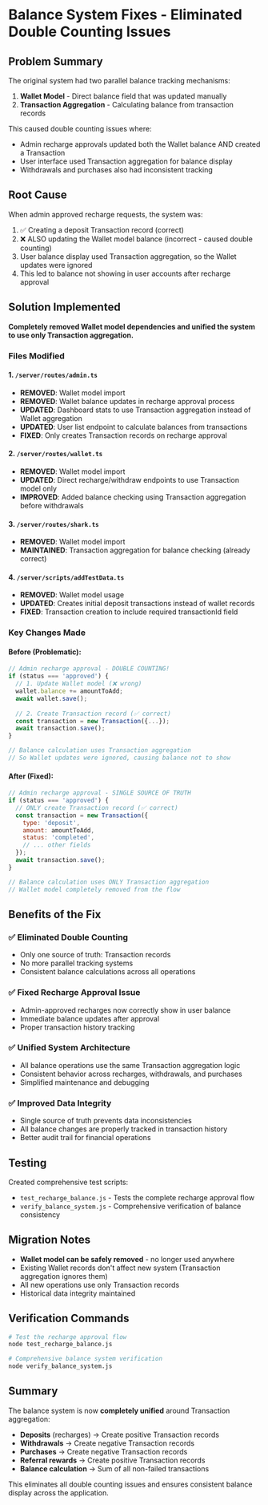 # Balance System Fixes - Eliminated Double Counting Issues

## Problem Summary
The original system had two parallel balance tracking mechanisms:
1. **Wallet Model** - Direct balance field that was updated manually
2. **Transaction Aggregation** - Calculating balance from transaction records

This caused double counting issues where:
- Admin recharge approvals updated both the Wallet balance AND created a Transaction
- User interface used Transaction aggregation for balance display
- Withdrawals and purchases also had inconsistent tracking

## Root Cause
When admin approved recharge requests, the system was:
1. ✅ Creating a deposit Transaction record (correct)
2. ❌ ALSO updating the Wallet model balance (incorrect - caused double counting)
3. User balance display used Transaction aggregation, so the Wallet updates were ignored
4. This led to balance not showing in user accounts after recharge approval

## Solution Implemented
**Completely removed Wallet model dependencies and unified the system to use only Transaction aggregation.**

### Files Modified

#### 1. `/server/routes/admin.ts`
- **REMOVED**: Wallet model import
- **REMOVED**: Wallet balance updates in recharge approval process
- **UPDATED**: Dashboard stats to use Transaction aggregation instead of Wallet aggregation
- **UPDATED**: User list endpoint to calculate balances from transactions
- **FIXED**: Only creates Transaction records on recharge approval

#### 2. `/server/routes/wallet.ts`
- **REMOVED**: Wallet model import
- **UPDATED**: Direct recharge/withdraw endpoints to use Transaction model only
- **IMPROVED**: Added balance checking using Transaction aggregation before withdrawals

#### 3. `/server/routes/shark.ts`
- **REMOVED**: Wallet model import
- **MAINTAINED**: Transaction aggregation for balance checking (already correct)

#### 4. `/server/scripts/addTestData.ts`
- **REMOVED**: Wallet model usage
- **UPDATED**: Creates initial deposit transactions instead of wallet records
- **FIXED**: Transaction creation to include required transactionId field

### Key Changes Made

#### Before (Problematic):
```javascript
// Admin recharge approval - DOUBLE COUNTING!
if (status === 'approved') {
  // 1. Update Wallet model (❌ wrong)
  wallet.balance += amountToAdd;
  await wallet.save();
  
  // 2. Create Transaction record (✅ correct)
  const transaction = new Transaction({...});
  await transaction.save();
}

// Balance calculation uses Transaction aggregation
// So Wallet updates were ignored, causing balance not to show
```

#### After (Fixed):
```javascript
// Admin recharge approval - SINGLE SOURCE OF TRUTH
if (status === 'approved') {
  // ONLY create Transaction record (✅ correct)
  const transaction = new Transaction({
    type: 'deposit',
    amount: amountToAdd,
    status: 'completed',
    // ... other fields
  });
  await transaction.save();
}

// Balance calculation uses ONLY Transaction aggregation
// Wallet model completely removed from the flow
```

## Benefits of the Fix

### ✅ Eliminated Double Counting
- Only one source of truth: Transaction records
- No more parallel tracking systems
- Consistent balance calculations across all operations

### ✅ Fixed Recharge Approval Issue
- Admin-approved recharges now correctly show in user balance
- Immediate balance updates after approval
- Proper transaction history tracking

### ✅ Unified System Architecture
- All balance operations use the same Transaction aggregation logic
- Consistent behavior across recharges, withdrawals, and purchases
- Simplified maintenance and debugging

### ✅ Improved Data Integrity
- Single source of truth prevents data inconsistencies
- All balance changes are properly tracked in transaction history
- Better audit trail for financial operations

## Testing
Created comprehensive test scripts:
- `test_recharge_balance.js` - Tests the complete recharge approval flow
- `verify_balance_system.js` - Comprehensive verification of balance consistency

## Migration Notes
- **Wallet model can be safely removed** - no longer used anywhere
- Existing Wallet records don't affect new system (Transaction aggregation ignores them)
- All new operations use only Transaction records
- Historical data integrity maintained

## Verification Commands
```bash
# Test the recharge approval flow
node test_recharge_balance.js

# Comprehensive balance system verification
node verify_balance_system.js
```

## Summary
The balance system is now **completely unified** around Transaction aggregation:
- **Deposits** (recharges) → Create positive Transaction records
- **Withdrawals** → Create negative Transaction records  
- **Purchases** → Create negative Transaction records
- **Referral rewards** → Create positive Transaction records
- **Balance calculation** → Sum of all non-failed transactions

This eliminates all double counting issues and ensures consistent balance display across the application.
